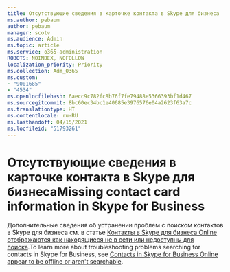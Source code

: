 ```yaml
---
title: Отсутствующие сведения в карточке контакта в Skype для бизнеса
ms.author: pebaum
author: pebaum
manager: scotv
ms.audience: Admin
ms.topic: article
ms.service: o365-administration
ROBOTS: NOINDEX, NOFOLLOW
localization_priority: Priority
ms.collection: Adm_O365
ms.custom:
- "9001685"
- "4534"
ms.openlocfilehash: 6aecc9c782fc8b76f7fe79488e5366393bf1d467
ms.sourcegitcommit: 8bc60ec34bc1e40685e3976576e04a2623f63a7c
ms.translationtype: HT
ms.contentlocale: ru-RU
ms.lasthandoff: 04/15/2021
ms.locfileid: "51793261"
---
```

# <a name="missing-contact-card-information-in-skype-for-business"></a><span data-ttu-id="eafe1-102">Отсутствующие сведения в карточке контакта в Skype для бизнеса</span><span class="sxs-lookup"><span data-stu-id="eafe1-102">Missing contact card information in Skype for Business</span></span>

<span data-ttu-id="eafe1-103">Дополнительные сведения об устранении проблем с поиском контактов в Skype для бизнеса см. в статье [Контакты в Skype для бизнеса Online отображаются как находящиеся не в сети или недоступны для поиска](https://docs.microsoft.com/skypeforbusiness/troubleshoot/online-contacts/contacts-offline-not-searchable).</span><span class="sxs-lookup"><span data-stu-id="eafe1-103">To learn more about troubleshooting problems searching for contacts in Skype for Business, see [Contacts in Skype for Business Online appear to be offline or aren't searchable](https://docs.microsoft.com/skypeforbusiness/troubleshoot/online-contacts/contacts-offline-not-searchable).</span></span>
